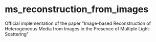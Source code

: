# ms_reconstruction_from_images
Official implementation of the paper "Image-based Reconstruction of Heterogeneous Media from Images in the Presence of Multiple Light-Scattering"
